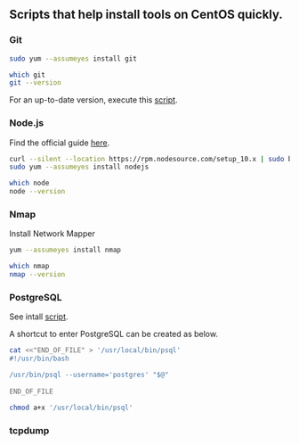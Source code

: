 
## Scripts that help install tools on CentOS quickly. 

### Git 

```bash
sudo yum --assumeyes install git

which git
git --version
```

For an up-to-date version, execute this [script](./Git.sh). 

### Node.js

Find the official guide [here](https://nodejs.org/en/download/package-manager/#enterprise-linux-and-fedora "Red Hat® Enterprise Linux® / RHEL, CentOS and Fedora").

```bash
curl --silent --location https://rpm.nodesource.com/setup_10.x | sudo bash -
sudo yum --assumeyes install nodejs

which node
node --version
```

### Nmap 

Install Network Mapper 
 
```bash
yum --assumeyes install nmap

which nmap
nmap --version
```
 
### PostgreSQL

See intall [script](/postgresql.sh). 
 
A shortcut to enter PostgreSQL can be created as below. 

```bash
cat <<"END_OF_FILE" > '/usr/local/bin/psql'
#!/usr/bin/bash

/usr/bin/psql --username='postgres' "$@"
 
END_OF_FILE

chmod a+x '/usr/local/bin/psql'
```
 
### tcpdump
